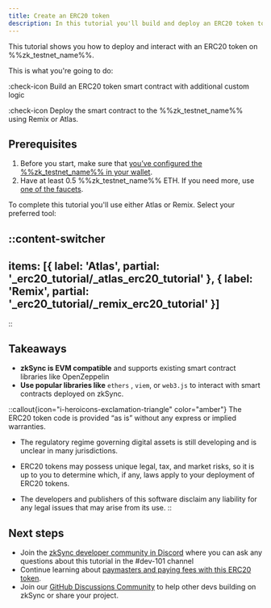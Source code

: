 ```yaml
---
title: Create an ERC20 token
description: In this tutorial you'll build and deploy an ERC20 token to %%zk_testnet_name%%
---
```


This tutorial shows you how to deploy and interact with an ERC20 token on %%zk_testnet_name%%.

This is what you're going to do:

:check-icon Build an ERC20 token smart contract with additional custom logic

:check-icon Deploy the smart contract to the %%zk_testnet_name%% using Remix or Atlas.

## Prerequisites

1. Before you start, make sure that
[you’ve configured the %%zk_testnet_name%% in your wallet](/build/connect-to-zksync).
2. Have at least 0.5 %%zk_testnet_name%% ETH. If you need more, use [one of the faucets](/ecosystem/network-faucets).

To complete this tutorial you'll use either Atlas or Remix. Select your preferred tool:

::content-switcher
---
items: [{
  label: 'Atlas',
  partial: '_erc20_tutorial/_atlas_erc20_tutorial'
}, {
  label: 'Remix',
  partial: '_erc20_tutorial/_remix_erc20_tutorial'
}]
---
::

## Takeaways

- **zkSync is EVM compatible** and supports existing smart contract libraries like OpenZeppelin
- **Use popular libraries like** `ethers` , `viem`, or `web3.js` to interact with smart contracts deployed on zkSync.

::callout{icon="i-heroicons-exclamation-triangle" color="amber"}
The ERC20 token code is provided “as is” without any express or implied warranties.

- The regulatory regime governing digital assets is still developing and is unclear in many jurisdictions.

- ERC20 tokens may possess unique legal, tax, and market risks, so it is up to you to determine which, if any, laws apply to your deployment of ERC20 tokens.

- The developers and publishers of this software disclaim any liability for any legal issues that may arise from its use.
::

## Next steps

- Join the [zkSync developer community in Discord](https://join.zksync.dev/) where you can ask any questions about this tutorial in the #dev-101
  channel
- Continue learning about [paymasters and paying fees with this ERC20 token](/build/quick-start/paymasters-introduction).
- Join our [GitHub Discussions Community](%%zk_git_repo_zksync-developers%%/discussions/) to
  help other devs building on zkSync or share your project.
